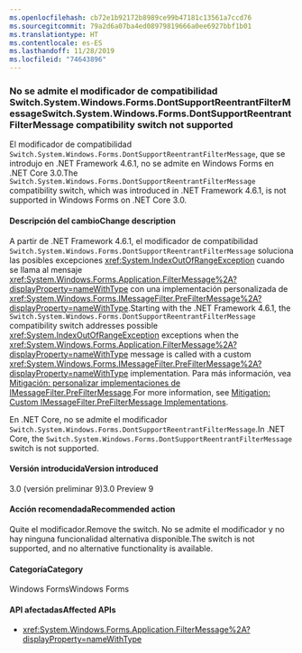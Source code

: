 ```yaml
---
ms.openlocfilehash: cb72e1b92172b8989ce99b47181c13561a7ccd76
ms.sourcegitcommit: 79a2d6a07ba4ed08979819666a0ee6927bbf1b01
ms.translationtype: HT
ms.contentlocale: es-ES
ms.lasthandoff: 11/28/2019
ms.locfileid: "74643896"
---
```

### <a name="switchsystemwindowsformsdontsupportreentrantfiltermessage-compatibility-switch-not-supported"></a><span data-ttu-id="51e1a-101">No se admite el modificador de compatibilidad Switch.System.Windows.Forms.DontSupportReentrantFilterMessage</span><span class="sxs-lookup"><span data-stu-id="51e1a-101">Switch.System.Windows.Forms.DontSupportReentrantFilterMessage compatibility switch not supported</span></span>

<span data-ttu-id="51e1a-102">El modificador de compatibilidad `Switch.System.Windows.Forms.DontSupportReentrantFilterMessage`, que se introdujo en .NET Framework 4.6.1, no se admite en Windows Forms en .NET Core 3.0.</span><span class="sxs-lookup"><span data-stu-id="51e1a-102">The `Switch.System.Windows.Forms.DontSupportReentrantFilterMessage` compatibility switch, which was introduced in .NET Framework 4.6.1, is not supported in Windows Forms on .NET Core 3.0.</span></span>

#### <a name="change-description"></a><span data-ttu-id="51e1a-103">Descripción del cambio</span><span class="sxs-lookup"><span data-stu-id="51e1a-103">Change description</span></span>

<span data-ttu-id="51e1a-104">A partir de .NET Framework 4.6.1, el modificador de compatibilidad `Switch.System.Windows.Forms.DontSupportReentrantFilterMessage` soluciona las posibles excepciones <xref:System.IndexOutOfRangeException> cuando se llama al mensaje <xref:System.Windows.Forms.Application.FilterMessage%2A?displayProperty=nameWithType> con una implementación personalizada de <xref:System.Windows.Forms.IMessageFilter.PreFilterMessage%2A?displayProperty=nameWithType>.</span><span class="sxs-lookup"><span data-stu-id="51e1a-104">Starting with the .NET Framework 4.6.1, the `Switch.System.Windows.Forms.DontSupportReentrantFilterMessage` compatibility switch addresses possible <xref:System.IndexOutOfRangeException> exceptions when the <xref:System.Windows.Forms.Application.FilterMessage%2A?displayProperty=nameWithType> message is called with a custom <xref:System.Windows.Forms.IMessageFilter.PreFilterMessage%2A?displayProperty=nameWithType> implementation.</span></span> <span data-ttu-id="51e1a-105">Para más información, vea [Mitigación: personalizar implementaciones de IMessageFilter.PreFilterMessage](~/docs/framework/migration-guide/mitigation-custom-imessagefilter-prefiltermessage-implementations.md).</span><span class="sxs-lookup"><span data-stu-id="51e1a-105">For more information, see [Mitigation: Custom IMessageFilter.PreFilterMessage Implementations](~/docs/framework/migration-guide/mitigation-custom-imessagefilter-prefiltermessage-implementations.md).</span></span>

<span data-ttu-id="51e1a-106">En .NET Core, no se admite el modificador `Switch.System.Windows.Forms.DontSupportReentrantFilterMessage`.</span><span class="sxs-lookup"><span data-stu-id="51e1a-106">In .NET Core, the `Switch.System.Windows.Forms.DontSupportReentrantFilterMessage` switch is not supported.</span></span>

#### <a name="version-introduced"></a><span data-ttu-id="51e1a-107">Versión introducida</span><span class="sxs-lookup"><span data-stu-id="51e1a-107">Version introduced</span></span>

<span data-ttu-id="51e1a-108">3.0 (versión preliminar 9)</span><span class="sxs-lookup"><span data-stu-id="51e1a-108">3.0 Preview 9</span></span>

#### <a name="recommended-action"></a><span data-ttu-id="51e1a-109">Acción recomendada</span><span class="sxs-lookup"><span data-stu-id="51e1a-109">Recommended action</span></span>

<span data-ttu-id="51e1a-110">Quite el modificador.</span><span class="sxs-lookup"><span data-stu-id="51e1a-110">Remove the switch.</span></span> <span data-ttu-id="51e1a-111">No se admite el modificador y no hay ninguna funcionalidad alternativa disponible.</span><span class="sxs-lookup"><span data-stu-id="51e1a-111">The switch is not supported, and no alternative functionality is available.</span></span>

#### <a name="category"></a><span data-ttu-id="51e1a-112">Categoría</span><span class="sxs-lookup"><span data-stu-id="51e1a-112">Category</span></span>

<span data-ttu-id="51e1a-113">Windows Forms</span><span class="sxs-lookup"><span data-stu-id="51e1a-113">Windows Forms</span></span>

#### <a name="affected-apis"></a><span data-ttu-id="51e1a-114">API afectadas</span><span class="sxs-lookup"><span data-stu-id="51e1a-114">Affected APIs</span></span>

- <xref:System.Windows.Forms.Application.FilterMessage%2A?displayProperty=nameWithType>

<!-- 

### Affected APIs

- `M:System.Windows.Forms.Application.FilterMessage(System.Windows.Forms.Message)`

-->
